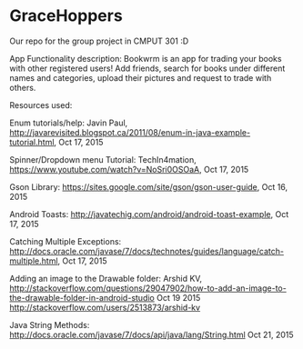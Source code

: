 # GraceHoppers
Our repo for the group project in CMPUT 301 :D

App Functionality description:
Bookwrm is an app for trading your books with other registered users! Add friends, search for books under different names and categories, upload their pictures and request to trade with others. 

Resources used:

Enum tutorials/help:
Javin Paul, http://javarevisited.blogspot.ca/2011/08/enum-in-java-example-tutorial.html, Oct 17, 2015

Spinner/Dropdown menu Tutorial:
TechIn4mation, https://www.youtube.com/watch?v=NoSri0OSOaA, Oct 17, 2015

Gson Library:
https://sites.google.com/site/gson/gson-user-guide, Oct 16, 2015

Android Toasts:
http://javatechig.com/android/android-toast-example, Oct 17, 2015

Catching Multiple Exceptions:
http://docs.oracle.com/javase/7/docs/technotes/guides/language/catch-multiple.html, Oct 17, 2015

Adding an image to the Drawable folder:
Arshid KV, http://stackoverflow.com/questions/29047902/how-to-add-an-image-to-the-drawable-folder-in-android-studio Oct 19 2015
http://stackoverflow.com/users/2513873/arshid-kv

Java String Methods:
http://docs.oracle.com/javase/7/docs/api/java/lang/String.html Oct 21, 2015
